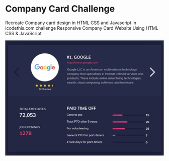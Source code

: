 # Company Card Challenge
Recreate Company card design in HTML CSS and Javascript in icodethis.com challenge
Responsive Company Card Website Using HTML CSS & JavaScript



![preview img](/preview.png)
